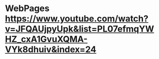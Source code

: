 # WebPages https://www.youtube.com/watch?v=JFQAUjpyUpk&list=PL07efmqYWHZ_cxA1GvuXQMA-VYk8dhuiv&index=24